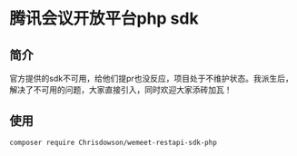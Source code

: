 # 腾讯会议开放平台php sdk
## 简介
官方提供的sdk不可用，给他们提pr也没反应，项目处于不维护状态。我派生后，解决了不可用的问题，大家直接引入，同时欢迎大家添砖加瓦！
## 使用
```
composer require Chrisdowson/wemeet-restapi-sdk-php
```
